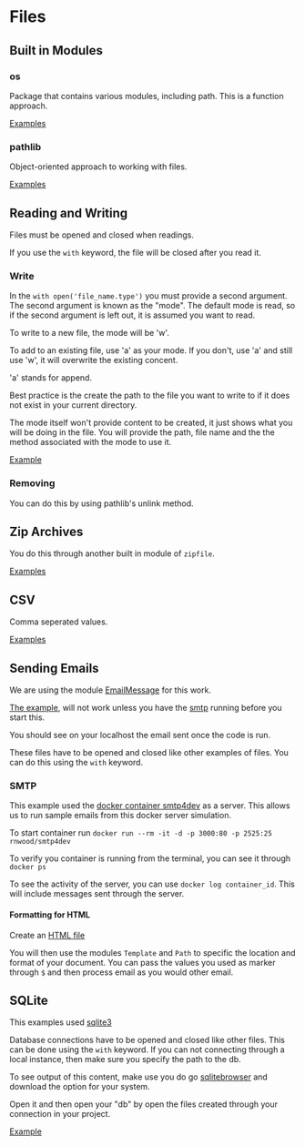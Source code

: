 # Files

## Built in Modules

### os

Package that contains various modules, including path. This is a function approach.

[Examples](../Examples/Files/os.py)

### pathlib

Object-oriented approach to working with files.

[Examples](../Examples/Files/pathlib.py)

## Reading and Writing

Files must be opened and closed when readings.

If you use the `with` keyword, the file will be closed after you read it.

### Write

In the `with open('file_name.type')` you must provide a second argument. The second argument is known as the "mode". The default mode is read, so if the second argument is left out, it is assumed you want to read.

To write to a new file, the mode will be 'w'.

To add to an existing file, use 'a' as your mode. If you don't, use 'a' and still use 'w', it will overwrite the existing concent.

'a' stands for append.

Best practice is the create the path to the file you want to write to if it does not exist in your current directory.

The mode itself won't provide content to be created, it just shows what you will be doing in the file. You will provide the path, file name and the the method associated with the mode to use it.

[Example](../Examples/Files/read_write.py)

### Removing

You can do this by using pathlib's unlink method.

## Zip Archives

You do this through another built in module of `zipfile`.

[Examples](../Examples/Files/zip_arch.py)

## CSV

Comma seperated values.

[Examples](../Examples/Files/csvs.py)

## Sending Emails

We are using the module [EmailMessage](https://docs.python.org/3/library/email.message.html) for this work.

[The example](../Examples/Files/emails.py), will not work unless you have the [smtp](./Files.md/#smtp) running before you start this.

You should see on your localhost the email sent once the code is run.

These files have to be opened and closed like other examples of files. You can do this using the `with` keyword.

### SMTP

This example used the [docker container smtp4dev](https://github.com/rnwood/smtp4dev) as a server. This allows us to run sample emails from this docker server simulation.

To start container run `docker run --rm -it -d -p 3000:80 -p 2525:25 rnwood/smtp4dev`

To verify you container is running from the terminal, you can see it through `docker ps`

To see the activity of the server, you can use `docker log container_id`. This will include messages sent through the server.

#### Formatting for HTML

Create an [HTML file](../Examples/Files/templates/template.html)

You will then use the modules `Template` and `Path` to specific the location and format of your document. You can pass the values you used as marker through `$` and then process email as you would other email.

## SQLite

This examples used [sqlite3](https://docs.python.org/3/library/sqlite3.html)

Database connections have to be opened and closed like other files. This can be done using the `with` keyword. If you can not connecting through a local instance, then make sure you specify the path to the db.

To see output of this content, make use you do go [sqlitebrowser](https://sqlitebrowser.org/) and download the option for your system.

Open it and then open your "db" by open the files created through your connection in your project.

[Example](../Examples/Files/sqllite.py)